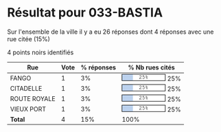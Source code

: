 # Résultat pour 033-BASTIA

Sur l'ensemble de la ville il y a eu 26 réponses dont 4 réponses avec une rue citée (15%)

4 points noirs identifiés

| Rue | Vote | % réponses | % Nb rues cités|
|-----|------|------------|----------------|
| FANGO | 1 | 3% | <img src="../../img/bar_25.gif" />&nbsp;25%|
| CITADELLE | 1 | 3% | <img src="../../img/bar_25.gif" />&nbsp;25%|
| ROUTE ROYALE | 1 | 3% | <img src="../../img/bar_25.gif" />&nbsp;25%|
| VIEUX PORT | 1 | 3% | <img src="../../img/bar_25.gif" />&nbsp;25%|
| **Total** | 4 | 15% | 100%|
